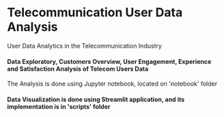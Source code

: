 # Telecommunication User Data Analysis
User Data Analytics in the Telecommunication Industry

#### Data Exploratory, Customers Overview, User Engagement, Experience and Satisfaction Analysis of Telecom Users Data

The Analysis is done using Jupyter notebook, located on 'notebook' folder

#### Data Visualization is done using Streamlit application, and its implementation is in 'scripts' folder
